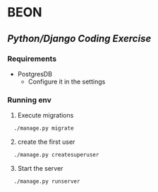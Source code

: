 
# BEON

## _Python/Django Coding Exercise_

### Requirements

- PostgresDB
  - Configure it in the settings

### Running env

1. Execute migrations

```bash
  ./manage.py migrate
```

2. create the first user

```bash
  ./manage.py createsuperuser
```

3. Start the server

```bash
  ./manage.py runserver
```
